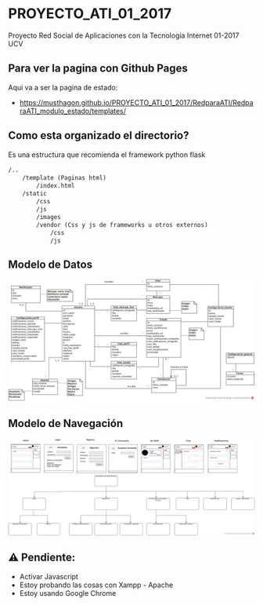 # PROYECTO_ATI_01_2017
Proyecto Red Social de Aplicaciones con la Tecnología Internet 01-2017 UCV

## Para ver la pagina con Github Pages
Aqui va a ser la pagina de estado:
* https://musthagon.github.io/PROYECTO_ATI_01_2017/RedparaATI/RedparaATI_modulo_estado/templates/

## Como esta organizado el directorio?
Es una estructura que recomienda el framework python flask 

	/..
		/template (Paginas html)
			/index.html
		/static
			/css
			/js
			/images
			/vendor (Css y js de frameworks u otros externos)
				/css
				/js


## Modelo de Datos
![alt text](/ATIDiagramaClasesModeloDatos.jpg "Modelo de datos")
	
## Modelo de Navegación
![alt text](ATIProyectoModNav.jpg "Modelo de datos")

## :warning: Pendiente:
* Activar Javascript
* Estoy probando las cosas con Xampp - Apache
* Estoy usando Google Chrome